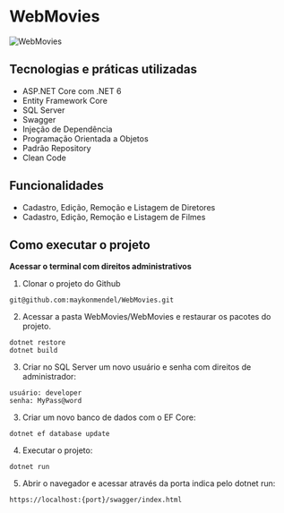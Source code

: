 # WebMovies

![WebMovies](https://ibb.co/TPYqMBJ)

## Tecnologias e práticas utilizadas
- ASP.NET Core com .NET 6
- Entity Framework Core
- SQL Server
- Swagger
- Injeção de Dependência
- Programação Orientada a Objetos
- Padrão Repository
- Clean Code

## Funcionalidades
- Cadastro, Edição, Remoção e Listagem de Diretores
- Cadastro, Edição, Remoção e Listagem de Filmes

## Como executar o projeto

**Acessar o terminal com direitos administrativos**

1. Clonar o projeto do Github

```
git@github.com:maykonmendel/WebMovies.git

```

2. Acessar a pasta WebMovies/WebMovies e restaurar os pacotes do projeto.
   
```
dotnet restore
dotnet build

```

3. Criar no SQL Server um novo usuário e senha com direitos de administrador:

```
usuário: developer
senha: MyPass@word
```

3. Criar um novo banco de dados com o EF Core:
   
```
dotnet ef database update
```

4. Executar o projeto:

```
dotnet run
```

5. Abrir o navegador e acessar através da porta indica pelo dotnet run:

```
https://localhost:{port}/swagger/index.html
```
